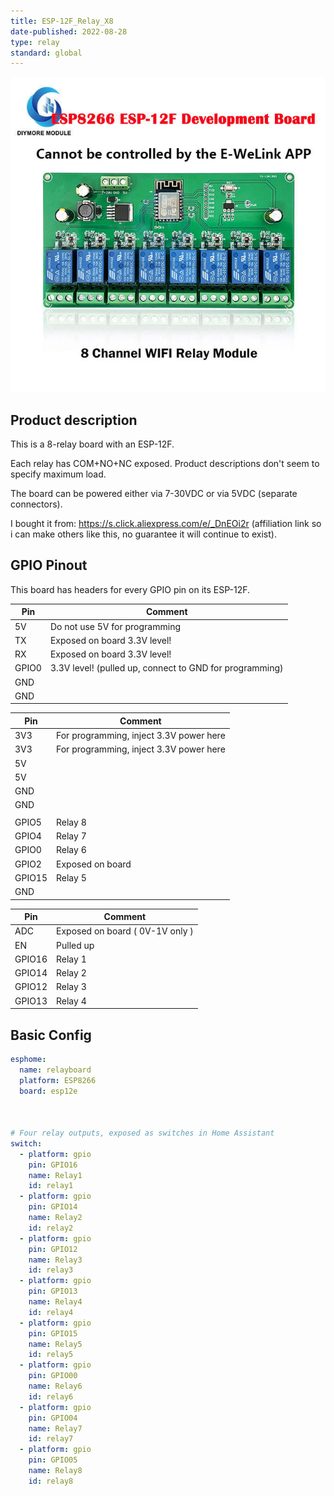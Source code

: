 ```yaml
---
title: ESP-12F_Relay_X8
date-published: 2022-08-28
type: relay
standard: global
---
```


![Product](./image.jpg "Product Image")

## Product description

This is a 8-relay board with an ESP-12F.

Each relay has COM+NO+NC exposed. Product descriptions don't seem to specify maximum load.

The board can be powered either via 7-30VDC or via 5VDC (separate connectors).

I bought it from: https://s.click.aliexpress.com/e/_DnEOi2r (affiliation link so i can make others like this, no guarantee it will continue to exist).

## GPIO Pinout

This board has headers for every GPIO pin on its ESP-12F.

| Pin   | Comment                                                 |
| ----- | ------------------------------------------------------- |
| 5V    | Do not use 5V for programming                           |
| TX    | Exposed on board 3.3V level!                            |
| RX    | Exposed on board 3.3V level!                            |
| GPIO0 | 3.3V level! (pulled up, connect to GND for programming) |
| GND   |                                                         |
| GND   |                                                         |

| Pin    | Comment                                 |
| ------ | --------------------------------------- |
| 3V3    | For programming, inject 3.3V power here |
| 3V3    | For programming, inject 3.3V power here |
| 5V     |                                         |
| 5V     |                                         |
| GND    |                                         |
| GND    |                                         |
|        |                                         |
| GPIO5  | Relay 8                                 |
| GPIO4  | Relay 7                                 |
| GPIO0  | Relay 6                                 |
| GPIO2  | Exposed on board                        |
| GPIO15 | Relay 5                                 |
| GND    |                                         |

| Pin    | Comment                                 |
| ------ | --------------------------------------- |
| ADC    | Exposed on board ( 0V-1V only )         |
| EN     | Pulled up                               |
| GPIO16 | Relay 1                                 |
| GPIO14 | Relay 2                                 |
| GPIO12 | Relay 3                                 |
| GPIO13 | Relay 4                                 |

## Basic Config

```yaml
esphome:
  name: relayboard
  platform: ESP8266
  board: esp12e



# Four relay outputs, exposed as switches in Home Assistant
switch:
  - platform: gpio
    pin: GPIO16
    name: Relay1
    id: relay1
  - platform: gpio
    pin: GPIO14
    name: Relay2
    id: relay2
  - platform: gpio
    pin: GPIO12
    name: Relay3
    id: relay3
  - platform: gpio
    pin: GPIO13
    name: Relay4
    id: relay4
  - platform: gpio
    pin: GPIO15
    name: Relay5
    id: relay5
  - platform: gpio
    pin: GPIO00
    name: Relay6
    id: relay6
  - platform: gpio
    pin: GPIO04
    name: Relay7
    id: relay7
  - platform: gpio
    pin: GPIO05
    name: Relay8
    id: relay8
```

